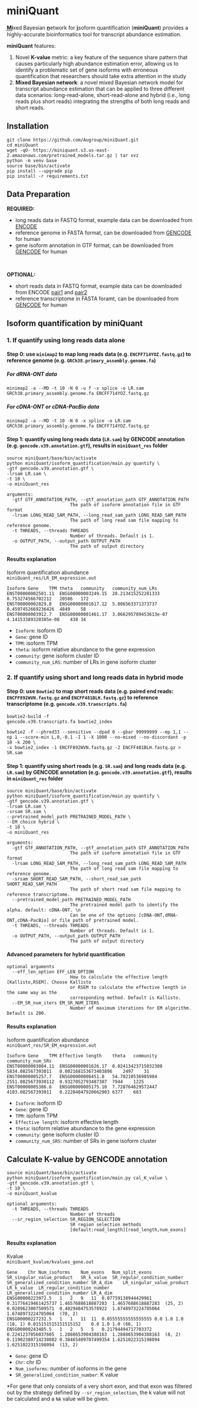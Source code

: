 # miniQuant
**M͟i͟**xed Bayesian **n̲**etwork for **i̲**soform quantification (**miniQuant**) provides a highly-accurate bioinformatics tool for transcript abundance estimation.

**miniQuant** features: 
1. Novel **K-value** metric: a key feature of the sequence share pattern that causes particularly high abundance estimation error, allowing us to identify a problematic set of gene isoforms with erroneous quantification that researchers should take extra attention in the study
2. **Mixed Bayesian network**: a novel mixed Bayesian network model for transcript abundance estimation that can be applied to three different data scenarios: long-read-alone, short-read-alone and hybrid (i.e., long reads plus short reads) integrating the strengths of both long reads and short reads.
## Installation
```
git clone https://github.com/Augroup/miniQuant.git
cd miniQuant
wget -qO- https://miniquant.s3.us-east-2.amazonaws.com/pretrained_models.tar.gz | tar xvz
python -m venv base
source base/bin/activate
pip install --upgrade pip
pip install -r requirements.txt
```
## Data Preparation
<b>REQUIRED:</b>
* long reads data in FASTQ format, example data can be downloaded from [ENCODE](https://www.encodeproject.org/files/ENCFF714YOZ/@@download/ENCFF714YOZ.fastq.gz)
* reference genome in FASTA format, can be downloaded from [GENCODE](https://ftp.ebi.ac.uk/pub/databases/gencode/Gencode_human/release_39/gencode.v39.annotation.gtf.gz) for human
* gene isoform annotation in GTF format, can be downloaded from [GENCODE](https://ftp.ebi.ac.uk/pub/databases/gencode/Gencode_human/release_39/GRCh38.primary_assembly.genome.fa.gz) for human
<br>

<b>OPTIONAL:</b>
* short reads data in FASTQ format, example data can be downloaded from ENCODE [pair1](https://www.encodeproject.org/files/ENCFF892WVN/@@download/ENCFF892WVN.fastq.gz) and [pair2](https://www.encodeproject.org/files/ENCFF481BLH/@@download/ENCFF481BLH.fastq.gz)
* reference transcriptome in FASTA foramt, can be downloaded from [GENCODE](https://ftp.ebi.ac.uk/pub/databases/gencode/Gencode_human/release_39/gencode.v39.transcripts.fa.gz) for human
## Isoform quantification by miniQuant

### 1. If quantify using long reads data alone

#### Step 0: use `minimap2` to map long reads data (e.g. `ENCFF714YOZ.fastq.gz`) to reference genome (e.g. `GRCh38.primary_assembly.genome.fa`)
##### For dRNA-ONT data
```
minimap2 -a --MD -t 10 -N 0 -u f -x splice -o LR.sam 
GRCh38.primary_assembly.genome.fa ENCFF714YOZ.fastq.gz
```
##### For cDNA-ONT or cDNA-PacBio data
```
minimap2 -a --MD -t 10 -N 0 -x splice -o LR.sam 
GRCh38.primary_assembly.genome.fa ENCFF714YOZ.fastq.gz
```
#### Step 1: quantify using long reads data (`LR.sam`) by GENCODE annotation (e.g. `gencode.v39.annotation.gtf`), results in `miniQuant_res` folder
```
source miniQuant/base/bin/activate
python miniQuant/isoform_quantification/main.py quantify \
-gtf gencode.v39.annotation.gtf \
-lrsam LR.sam \
-t 10 \
-o miniQuant_res

arguments:
  -gtf GTF_ANNOTATION_PATH, --gtf_annotation_path GTF_ANNOTATION_PATH
                        The path of isoform annotation file in GTF format
  -lrsam LONG_READ_SAM_PATH, --long_read_sam_path LONG_READ_SAM_PATH
                        The path of long read sam file mapping to reference genome.
  -t THREADS, --threads THREADS
                        Number of threads. Default is 1.
  -o OUTPUT_PATH, --output_path OUTPUT_PATH
                        The path of output directory
```
#### Results explanation 
Isoform quantification abundance <br>
`miniQuant_res/LR_EM_expression.out`
```
Isoform	Gene	TPM	theta	community	community_num_LRs
ENST00000002501.11	ENSG00000003249.15	28.213415252281333	0.753274566702212	20586	172
ENST00000002829.8	ENSG00000001617.12	5.806563371373737	0.4597452669236426	4849	58
ENST00000003912.7	ENSG00000001461.17	3.066295789453613e-07	4.14153389320385e-08	438	34
```
* `Isoform`: isoform ID
* `Gene`: gene ID
* `TPM`: isoform TPM
* `theta`: isoform relative abundance to the gene expression
* `community`: gene isoform cluster ID
* `community_num_LRS`: number of LRs in gene isoform cluster
### 2. If quantify using short and long reads data in hybrid mode

#### Step 0: use `Bowtie2` to map short reads data (e.g. paired end reads: `ENCFF892WVN.fastq.gz` and `ENCFF481BLH.fastq.gz`) to reference transcriptome (e.g. `gencode.v39.transcripts.fa`)
```
bowtie2-build -f 
gencode.v39.transcripts.fa bowtie2_index

bowtie2 -f --phred33 --sensitive --dpad 0 --gbar 99999999 --mp 1,1 --np 1 --score-min L,0,-0.1 -I 1 -X 1000 --no-mixed --no-discordant -p 10 -k 200 \
-x bowtie2_index -1 ENCFF892WVN.fastq.gz -2 ENCFF481BLH.fastq.gz > SR.sam

```
#### Step 1: quantify using short reads (e.g. `SR.sam`) and long reads data (e.g. `LR.sam`) by GENCODE annotation (e.g. `gencode.v39.annotation.gtf`), results in `miniQuant_res` folder
```
source miniQuant/base/bin/activate
python miniQuant/isoform_quantification/main.py quantify \
-gtf gencode.v39.annotation.gtf \
-lrsam LR.sam \
-srsam SR.sam \
--pretrained_model_path PRETRAINED_MODEL_PATH \
--EM_choice hybrid \
-t 10 \
-o miniQuant_res

arguments:
  -gtf GTF_ANNOTATION_PATH, --gtf_annotation_path GTF_ANNOTATION_PATH
                        The path of isoform annotation file in GTF format
  -lrsam LONG_READ_SAM_PATH, --long_read_sam_path LONG_READ_SAM_PATH
                        The path of long read sam file mapping to reference genome.
  -srsam SHORT_READ_SAM_PATH, --short_read_sam_path SHORT_READ_SAM_PATH
                        The path of short read sam file mapping to reference transcriptome.
  --pretrained_model_path PRETRAINED_MODEL_PATH
                        The pretrained model path to identify the alpha. default: cDNA-ONT. \n
                        Can be one of the options [cDNA-ONT,dRNA-ONT,cDNA-PacBio] or file path of pretrained model.
  -t THREADS, --threads THREADS
                        Number of threads. Default is 1.
  -o OUTPUT_PATH, --output_path OUTPUT_PATH
                        The path of output directory
```
#### Advanced parameters for hybrid quantification
```
optional arguments
  --eff_len_option EFF_LEN_OPTION
                        How to calculate the effective length [Kallisto,RSEM]. Choose Kallisto 
                        or RSEM to calculate the effective length in the same way as the 
                        corresponding method. Default is Kallisto.
  --EM_SR_num_iters EM_SR_NUM_ITERS
                        Number of maximum iterations for EM algorithm. Default is 200.
```
#### Results explanation 
Isoform quantification abundance <br>
`miniQuant_res/SR_EM_expression.out`
```
Isoform	Gene	TPM	Effective length	theta	community	community_num_SRs
ENST00000003084.11	ENSG00000001626.17	0.02413423715032308	5834.082567393011	0.002168153673403896	2497	31
ENST00000005257.7	ENSG00000006451.8	54.70210536985984	2551.0825673930112	0.9327052793487387	7944	1225
ENST00000005386.8	ENSG00000005175.10	7.728764629572447	4103.082567393011	0.22204047920662903	6377	683
```
* `Isoform`: isoform ID
* `Gene`: gene ID
* `TPM`: isoform TPM
* `Effective length`: isoform effective length
* `theta`: isoform relative abundance to the gene expression
* `community`: gene isoform cluster ID
* `community_num_SRS`: number of SRs in gene isoform cluster

## Calculate K-value by GENCODE annotation
```
source miniQuant/base/bin/activate
python miniQuant/isoform_quantification/main.py cal_K_value \
-gtf gencode.v39.annotation.gtf \
-t 10 \
-o miniQuant_kvalue

optional arguments:
  -t THREADS, --threads THREADS
                        Number of threads
  --sr_region_selection SR_REGION_SELECTION
                        SR region selection methods
                        [default:read_length][read_length,num_exons]
```
#### Results explanation 
Kvalue<br>
`miniQuant_kvalue/kvalues_gene.out`
```
Gene	Chr	Num_isoforms	Num_exons	Num_split_exons	SR_singular_value_product	SR_k_value	SR_regular_condition_number	SR_generalized_condition_number	SR_A_dim	LR_singular_value_product	LR_k_value	LR_regular_condition_number	LR_generalized_condition_number	LR_A_dim
ENSG00000223972.5	1	2	9	11	0.07759138944429961	0.31776419461425737	1.4657688618887283	1.4657688618887283	(25, 2)	0.0289623007509571	0.4029484753578922	1.6748973224705064	1.6748973224705064	(70, 2)
ENSG00000227232.5	1	1	11	11	0.05555555555555555	0.0	1.0	1.0	(18, 1)	0.015151515151515152	0.0	1.0	1.0	(66, 1)
ENSG00000243485.5	1	2	5	5	0.21794494717703372	0.2241237856037605	1.2888653904388163	1.2888653904388163	(8, 2)	0.11902380714238082	0.38465409707499354	1.6251022315198094	1.6251022315198094	(13, 2)
```
* `Gene`: gene ID
* `Chr`: chr ID
* `Num_isoforms`: number of isoforms in the gene
* `SR_generalized_condition_number`: K value <br>

*For gene that only consists of a very short exon, and that exon was filtered out by the strategy defined by `--sr_region_selection`, the k value will not be calculated and a `NA` value will be given.
